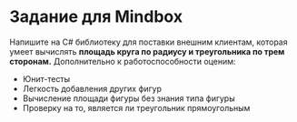 
# **Задание для Mindbox**

Напишите на C# библиотеку для поставки внешним клиентам, которая умеет вычислять **площадь круга по радиусу и треугольника по трем сторонам.** Дополнительно к работоспособности оценим:

- Юнит-тесты
- Легкость добавления других фигур
- Вычисление площади фигуры без знания типа фигуры
- Проверку на то, является ли треугольник прямоугольным
